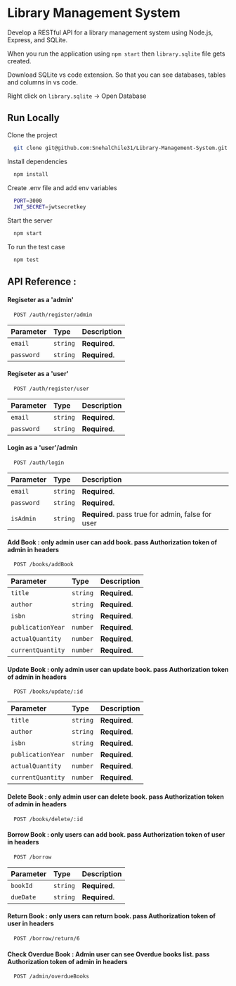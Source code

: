 
# Library Management System
Develop a RESTful API for a library management system using Node.js, Express, and SQLite.

When you run the application using  `npm start` then `library.sqlite` file gets created. 

Download SQLite vs code extension. So that you can see databases, tables and columns in vs code.

Right click on `library.sqlite` -> Open Database


## Run Locally

Clone the project

```bash
  git clone git@github.com:SnehalChile31/Library-Management-System.git
```

Install dependencies

```bash
  npm install
```
Create .env file and add env variables
```bash
  PORT=3000
  JWT_SECRET=jwtsecretkey
```
Start the server

```bash
  npm start
```
To run the test case
```bash
  npm test
```
## API Reference :

#### Regiseter as a 'admin'

```http
  POST /auth/register/admin
```

| Parameter | Type     | Description                |
| :-------- | :------- | :------------------------- |
| `email`    | `string` | **Required**.  |
| `password` | `string` | **Required**.  |

#### Regiseter as a 'user'

```http
  POST /auth/register/user
```

| Parameter | Type     | Description                |
| :-------- | :------- | :------------------------- |
| `email`    | `string` | **Required**.  |
| `password` | `string` | **Required**.  |


#### Login as a 'user'/admin 

```http
  POST /auth/login
```

| Parameter | Type     | Description                |
| :-------- | :------- | :------------------------- |
| `email`    | `string` | **Required**.  |
| `password` | `string` | **Required**.  |
| `isAdmin` | `string` | **Required**. pass true for admin, false for user |


#### Add Book : only admin user can add book. pass Authorization token of admin in headers

```http
  POST /books/addBook
```
| Parameter | Type     | Description                |
| :-------- | :------- | :------------------------- |
| `title`    | `string` | **Required**.  |
| `author` | `string` | **Required**.  |
| `isbn` | `string` | **Required**.  |
| `publicationYear` | `number` | **Required**.  |
| `actualQuantity` | `number` | **Required**.  |
| `currentQuantity` | `number` | **Required**.  |


#### Update Book : only admin user can update book. pass Authorization token of admin in headers

```http
  POST /books/update/:id
```
| Parameter | Type     | Description                |
| :-------- | :------- | :------------------------- |
| `title`    | `string` | **Required**.  |
| `author` | `string` | **Required**.  |
| `isbn` | `string` | **Required**.  |
| `publicationYear` | `number` | **Required**.  |
| `actualQuantity` | `number` | **Required**.  |
| `currentQuantity` | `number` | **Required**.  |


#### Delete Book : only admin user can delete book. pass Authorization token of admin in headers

```http
  POST /books/delete/:id
```


#### Borrow Book : only users can add book. pass Authorization token of user in headers

```http
  POST /borrow
```
| Parameter | Type     | Description                |
| :-------- | :------- | :------------------------- |
| `bookId`    | `string` | **Required**.  |
| `dueDate` | `string` | **Required**.  |



#### Return Book : only users can return book. pass Authorization token of user in headers

```http
  POST /borrow/return/6
```


#### Check Overdue Book : Admin user can see Overdue books list. pass Authorization token of admin in headers

```http
  POST /admin/overdueBooks
```
